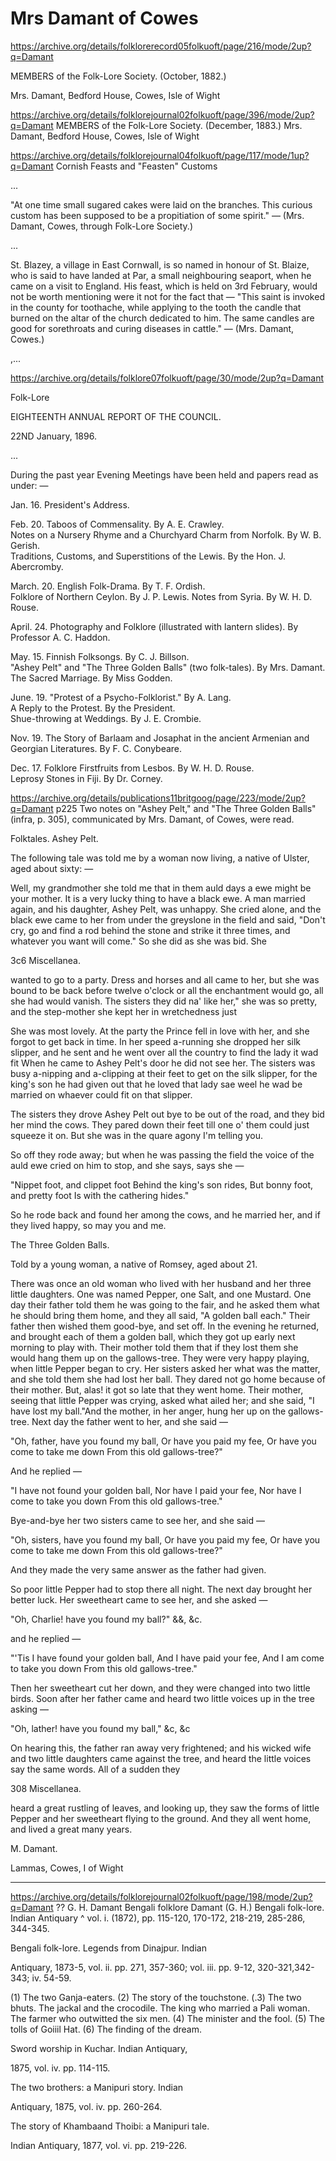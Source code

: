 # Mrs Damant of Cowes

https://archive.org/details/folklorerecord05folkuoft/page/216/mode/2up?q=Damant

MEMBERS of the Folk-Lore Society. (October, 1882.)

Mrs. Damant, Bedford House, Cowes, Isle of Wight


https://archive.org/details/folklorejournal02folkuoft/page/396/mode/2up?q=Damant
MEMBERS of the Folk-Lore Society. (December, 1883.)
Mrs. Damant, Bedford House, Cowes, Isle of Wight


https://archive.org/details/folklorejournal04folkuoft/page/117/mode/1up?q=Damant
Cornish Feasts and "Feasten" Customs

...

"At one time small sugared cakes were laid on the branches. This curious custom has been supposed to be a propitiation of some spirit." — (Mrs. Damant, Cowes, through Folk-Lore Society.)

...

St. Blazey, a village in East Cornwall, is so named in honour of St. Blaize, who is said to have landed at Par, a small neighbouring seaport, when he came on a visit to England. His feast, which is held on 3rd February, would not be worth mentioning were it not for the fact that — "This saint is invoked in the county for toothache, while applying to the tooth the candle that burned on the altar of the church dedicated to him. The same candles are good for sorethroats and curing diseases in cattle." — (Mrs. Damant, Cowes.)

,...



https://archive.org/details/folklore07folkuoft/page/30/mode/2up?q=Damant

Folk-Lore

EIGHTEENTH ANNUAL REPORT OF THE COUNCIL.

22ND January, 1896.

...

During the past year Evening Meetings have been held and papers read as under: —

Jan. 16. President's Address.

Feb. 20. Taboos of Commensality. By A. E. Crawley.  
Notes on a Nursery Rhyme and a Churchyard Charm from Norfolk. By W. B. Gerish.  
Traditions, Customs, and Superstitions of the Lewis. By the Hon. J. Abercromby.

March. 20. English Folk-Drama. By T. F. Ordish.  
Folklore of Northern Ceylon. By J. P. Lewis. Notes from Syria. By W. H. D. Rouse.

April. 24. Photography and Folklore (illustrated with lantern slides). By Professor A. C. Haddon.

May. 15. Finnish Folksongs. By C. J. Billson.  
"Ashey Pelt" and "The Three Golden Balls" (two folk-tales). By Mrs. Damant.  
The Sacred Marriage. By Miss Godden.

June. 19. "Protest of a Psycho-Folklorist." By A. Lang.  
A Reply to the Protest. By the President.  
Shue-throwing at Weddings. By J. E. Crombie.

Nov. 19. The Story of Barlaam and Josaphat in the ancient Armenian and Georgian Literatures. By F. C. Conybeare.

Dec. 17. Folklore Firstfruits from Lesbos. By W. H. D. Rouse.  
Leprosy Stones in Fiji. By Dr. Corney.


https://archive.org/details/publications11britgoog/page/223/mode/2up?q=Damant
p225
Two notes on "Ashey Pelt," and "The Three Golden Balls" (infra, p. 305), communicated by Mrs. Damant, of Cowes, were read.

Folktales. Ashey Pelt.

The following tale was told me by a woman now living, a native of Ulster, aged about sixty: —

Well, my grandmother she told me that in them auld days a ewe might be your mother. It is a very lucky thing to have a black ewe. A man married again, and his daughter, Ashey Pelt, was unhappy. She cried alone, and the black ewe came to her from under the greyslone in the field and said, "Don't cry, go and find a rod behind the stone and strike it three times, and whatever you want will come." So she did as she was bid. She


3c6 Miscellanea.

wanted to go to a party. Dress and horses and all came to her, but she was bound to be back before twelve o'clock or all the enchantment would go, all she had would vanish. The sisters they did na' like her," she was so pretty, and the step-mother she kept her in wretchedness just

She was most lovely. At the party the Prince fell in love with her, and she forgot to get back in time. In her speed a-running she dropped her silk slipper, and he sent and he went over all the country to find the lady it wad fit When he came to Ashey Pelt's door he did not see her. The sisters was busy a-nipping and a-clipping at their feet to get on the silk slipper, for the king's son he had given out that he loved that lady sae weel he wad be married on whaever could fit on that slipper.

The sisters they drove Ashey Pelt out bye to be out of the road, and they bid her mind the cows. They pared down their feet till one o' them could just squeeze it on. But she was in the quare agony I'm telling you.

So off they rode away; but when he was passing the field the voice of the auld ewe cried on him to stop, and she says, says she —

"Nippet foot, and clippet foot Behind the king's son rides, But bonny foot, and pretty foot Is with the cathering hides."

So he rode back and found her among the cows, and he married her, and if they lived happy, so may you and me.

The Three Golden Balls.

Told by a young woman, a native of Romsey, aged about 21.

There was once an old woman who lived with her husband and her three little daughters. One was named Pepper, one Salt, and one Mustard. One day their father told them he was going to the fair, and he asked them what he should bring them home, and they all said, "A golden ball each." Their father then wished them good-bye, and set off. In the evening he returned, and brought each of them a golden ball, which they got up early next morning to play with. Their mother told them that if they lost them she would hang them up on the gallows-tree. They were very happy playing, when little Pepper began to cry. Her sisters asked her what was the matter, and she told them she had lost her ball. They dared not go home because of their mother. But, alas! it got so late that they went home. Their mother, seeing that little Pepper was crying, asked what ailed her; and she said, "I have lost my ball."And the mother, in her anger, hung her up on the gallows-tree. Next day the father went to her, and she said —

"Oh, father, have you found my ball, Or have you paid my fee, Or have you come to take me down From this old gallows-tree?"

And he replied —

"I have not found your golden ball, Nor have I paid your fee, Nor have I come to take you down From this old gallows-tree."

Bye-and-bye her two sisters came to see her, and she said —

"Oh, sisters, have you found my ball, Or have you paid my fee, Or have you come to take me down From this old gallows-tree?"

And they made the very same answer as the father had given.

So poor little Pepper had to stop there all night. The next day brought her better luck. Her sweetheart came to see her, and she asked —

"Oh, Charlie! have you found my ball?" &&, &c.

and he replied —

"'Tis I have found your golden ball, And I have paid your fee, And I am come to take you down From this old gallows-tree."

Then her sweetheart cut her down, and they were changed into two little birds. Soon after her father came and heard two little voices up in the tree asking —

"Oh, lather! have you found my ball," &c, &c

On hearing this, the father ran away very frightened; and his wicked wife and two little daughters came against the tree, and heard the little voices say the same words. All of a sudden they


308 Miscellanea.

heard a great rustling of leaves, and looking up, they saw the forms of little Pepper and her sweetheart flying to the ground. And they all went home, and lived a great many years.

M. Damant.

Lammas, Cowes, I of Wight

---

https://archive.org/details/folklorejournal02folkuoft/page/198/mode/2up?q=Damant
?? G. H. Damant Bengali folklore
Damant (G. H.) Bengali folk-lore. Indian Antiquary ^ vol. i. (1872), pp. 115-120, 170-172, 218-219, 285-286, 344-345.

Bengali folk-lore. Legends from Dinajpur. Indian

Antiquary, 1873-5, vol. ii. pp. 271, 357-360; vol. iii. pp. 9-12, 320-321,342-343; iv. 54-59.

(1) The two Ganja-eaters. (2) The story of the touchstone. (.3) The two bhuts. The jackal and the crocodile. The king who married a Pali woman. The farmer who outwitted the six men. (4) The minister and the fool. (5) The tolls of Goiiil Hat. (6) The finding of the dream.

Sword worship in Kuchar. Indian Antiquary,

1875, vol. iv. pp. 114-115.

The two brothers: a Manipuri story. Indian

Antiquary, 1875, vol. iv. pp. 260-264.

The story of Khambaand Thoibi: a Manipuri tale.

Indian Antiquary, 1877, vol. vi. pp. 219-226.